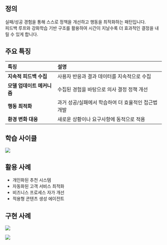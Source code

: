 

## 정의
실패/성공 경험을 통해 스스로 정책을 개선하고 행동을 최적화하는 패턴입니다.  
피드백 루프와 강화학습 기반 구조를 활용하여 시간이 지날수록 더 효과적인 결정을 내릴 수 있게 합니다.

## 주요 특징
| 특징 | 설명 |
| :--- | :--- |
| **지속적 피드백 수집** | 사용자 반응과 결과 데이터를 지속적으로 수집 |
| **모델 업데이트 메커니즘** | 수집된 경험을 바탕으로 의사 결정 정책 개선 |
| **행동 최적화** | 과거 성공/실패에서 학습하여 더 효율적인 접근법 개발 |
| **환경 변화 대응** | 새로운 상황이나 요구사항에 동적으로 적용 |

## 학습 사이클

![](../../../uengine-image/process-gpt/process-gpt/design-pattern/10-1.png)

## 활용 사례
- 개인화된 추천 시스템  
- 자동화된 고객 서비스 최적화  
- 비즈니스 프로세스 자가 개선  
- 적용형 콘텐츠 생성 에이전트  

## 구현 사례

![](../../../uengine-image/process-gpt/process-gpt/design-pattern/10-2.png)

![](../../../uengine-image/process-gpt/process-gpt/design-pattern/10-3.png)

